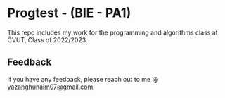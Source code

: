 
# Progtest - (BIE - PA1)

This repo includes my work for the programming and algorithms class at ČVUT, Class of 2022/2023.


## Feedback

If you have any feedback, please reach out to me @ yazanghunaim07@gmail.com

